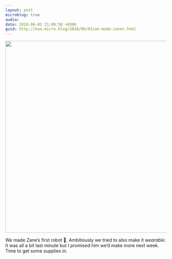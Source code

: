 ```yaml
---
layout: post
microblog: true
audio: 
date: 2018-06-02 21:00:58 +0300
guid: http://kaa.micro.blog/2018/06/02/we-made-zanes.html
---
```

<img src="https://micro.kaa.bz/uploads/2018/468027d9b1.jpg" width="600" height="600" />

We made Zane’s first robot 🤖. Ambitiously we tried to also make it _wearable_. It was all a bit last minute but I promised him we’d make more next week. Time to get some supplies in.
